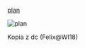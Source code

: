 [plan](https://cat.put.poznan.pl/sites/default/files/dydaktyka/d_INF_1st_5sem.pdf)

![plan](https://media.discordapp.net/attachments/762064060270247957/762674974145380412/unknown.png?width=259&height=468)

Kopia z dc (Felix@WI18)
